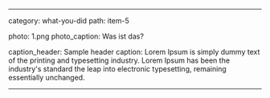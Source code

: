 ---

category: what-you-did
path: item-5

photo: 1.png
photo_caption: Was ist das?

caption_header: Sample header
caption: Lorem Ipsum is simply dummy text of the printing and typesetting industry. Lorem Ipsum has been the industry's standard the leap into electronic typesetting, remaining essentially unchanged.

---